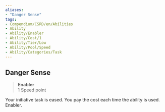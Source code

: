 ```yaml
---
aliases:
- "Danger Sense"
tags:
- Compendium/CSRD/en/Abilities
- Ability
- Ability/Enabler
- Ability/Cost/1
- Ability/Tier/Low
- Ability/Pool/Speed
- Ability/Categories/Task
---
```


  
## Danger Sense  
>**Enabler**  
>1 Speed point
  
Your initiative task is eased. You pay the cost each time the ability is used. Enabler.